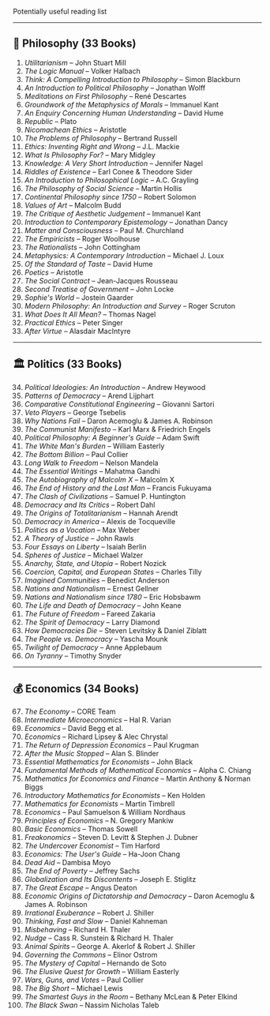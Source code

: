 Potentially useful reading list

---

## 🧠 Philosophy (33 Books)

1. *Utilitarianism* – John Stuart Mill
2. *The Logic Manual* – Volker Halbach
3. *Think: A Compelling Introduction to Philosophy* – Simon Blackburn
4. *An Introduction to Political Philosophy* – Jonathan Wolff
5. *Meditations on First Philosophy* – René Descartes
6. *Groundwork of the Metaphysics of Morals* – Immanuel Kant
7. *An Enquiry Concerning Human Understanding* – David Hume
8. *Republic* – Plato
9. *Nicomachean Ethics* – Aristotle
10. *The Problems of Philosophy* – Bertrand Russell
11. *Ethics: Inventing Right and Wrong* – J.L. Mackie
12. *What Is Philosophy For?* – Mary Midgley
13. *Knowledge: A Very Short Introduction* – Jennifer Nagel
14. *Riddles of Existence* – Earl Conee & Theodore Sider
15. *An Introduction to Philosophical Logic* – A.C. Grayling
16. *The Philosophy of Social Science* – Martin Hollis
17. *Continental Philosophy since 1750* – Robert Solomon
18. *Values of Art* – Malcolm Budd
19. *The Critique of Aesthetic Judgement* – Immanuel Kant
20. *Introduction to Contemporary Epistemology* – Jonathan Dancy
21. *Matter and Consciousness* – Paul M. Churchland
22. *The Empiricists* – Roger Woolhouse
23. *The Rationalists* – John Cottingham
24. *Metaphysics: A Contemporary Introduction* – Michael J. Loux
25. *Of the Standard of Taste* – David Hume
26. *Poetics* – Aristotle
27. *The Social Contract* – Jean-Jacques Rousseau
28. *Second Treatise of Government* – John Locke
29. *Sophie's World* – Jostein Gaarder
30. *Modern Philosophy: An Introduction and Survey* – Roger Scruton
31. *What Does It All Mean?* – Thomas Nagel
32. *Practical Ethics* – Peter Singer
33. *After Virtue* – Alasdair MacIntyre

---

## 🏛️ Politics (33 Books)

34. *Political Ideologies: An Introduction* – Andrew Heywood
35. *Patterns of Democracy* – Arend Lijphart
36. *Comparative Constitutional Engineering* – Giovanni Sartori
37. *Veto Players* – George Tsebelis
38. *Why Nations Fail* – Daron Acemoglu & James A. Robinson
39. *The Communist Manifesto* – Karl Marx & Friedrich Engels
40. *Political Philosophy: A Beginner's Guide* – Adam Swift
41. *The White Man's Burden* – William Easterly
42. *The Bottom Billion* – Paul Collier
43. *Long Walk to Freedom* – Nelson Mandela
44. *The Essential Writings* – Mahatma Gandhi
45. *The Autobiography of Malcolm X* – Malcolm X
46. *The End of History and the Last Man* – Francis Fukuyama
47. *The Clash of Civilizations* – Samuel P. Huntington
48. *Democracy and Its Critics* – Robert Dahl
49. *The Origins of Totalitarianism* – Hannah Arendt
50. *Democracy in America* – Alexis de Tocqueville
51. *Politics as a Vocation* – Max Weber
52. *A Theory of Justice* – John Rawls
53. *Four Essays on Liberty* – Isaiah Berlin
54. *Spheres of Justice* – Michael Walzer
55. *Anarchy, State, and Utopia* – Robert Nozick
56. *Coercion, Capital, and European States* – Charles Tilly
57. *Imagined Communities* – Benedict Anderson
58. *Nations and Nationalism* – Ernest Gellner
59. *Nations and Nationalism since 1780* – Eric Hobsbawm
60. *The Life and Death of Democracy* – John Keane
61. *The Future of Freedom* – Fareed Zakaria
62. *The Spirit of Democracy* – Larry Diamond
63. *How Democracies Die* – Steven Levitsky & Daniel Ziblatt
64. *The People vs. Democracy* – Yascha Mounk
65. *Twilight of Democracy* – Anne Applebaum
66. *On Tyranny* – Timothy Snyder

---

## 💰 Economics (34 Books)

67. *The Economy* – CORE Team
68. *Intermediate Microeconomics* – Hal R. Varian
69. *Economics* – David Begg et al.
70. *Economics* – Richard Lipsey & Alec Chrystal
71. *The Return of Depression Economics* – Paul Krugman
72. *After the Music Stopped* – Alan S. Blinder
73. *Essential Mathematics for Economists* – John Black
74. *Fundamental Methods of Mathematical Economics* – Alpha C. Chiang
75. *Mathematics for Economics and Finance* – Martin Anthony & Norman Biggs
76. *Introductory Mathematics for Economists* – Ken Holden
77. *Mathematics for Economists* – Martin Timbrell
78. *Economics* – Paul Samuelson & William Nordhaus
79. *Principles of Economics* – N. Gregory Mankiw
80. *Basic Economics* – Thomas Sowell
81. *Freakonomics* – Steven D. Levitt & Stephen J. Dubner
82. *The Undercover Economist* – Tim Harford
83. *Economics: The User's Guide* – Ha-Joon Chang
84. *Dead Aid* – Dambisa Moyo
85. *The End of Poverty* – Jeffrey Sachs
86. *Globalization and Its Discontents* – Joseph E. Stiglitz
87. *The Great Escape* – Angus Deaton
88. *Economic Origins of Dictatorship and Democracy* – Daron Acemoglu & James A. Robinson
89. *Irrational Exuberance* – Robert J. Shiller
90. *Thinking, Fast and Slow* – Daniel Kahneman
91. *Misbehaving* – Richard H. Thaler
92. *Nudge* – Cass R. Sunstein & Richard H. Thaler
93. *Animal Spirits* – George A. Akerlof & Robert J. Shiller
94. *Governing the Commons* – Elinor Ostrom
95. *The Mystery of Capital* – Hernando de Soto
96. *The Elusive Quest for Growth* – William Easterly
97. *Wars, Guns, and Votes* – Paul Collier
98. *The Big Short* – Michael Lewis
99. *The Smartest Guys in the Room* – Bethany McLean & Peter Elkind
100. *The Black Swan* – Nassim Nicholas Taleb
